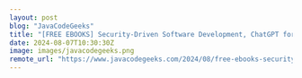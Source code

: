 ```yaml
---
layout: post
blog: "JavaCodeGeeks"
title: "[FREE EBOOKS] Security-Driven Software Development, ChatGPT for Cybersecurity Cookbook & Four More Best Selling Titles"
date: 2024-08-07T10:30:30Z
image: images/javacodegeeks.png
remote_url: "https://www.javacodegeeks.com/2024/08/free-ebooks-security-driven-software-development-chatgpt-for-cybersecurity-cookbook-four-more-best-selling-titles-2.html"
---
```

